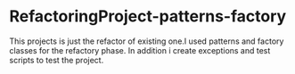 # RefactoringProject-patterns-factory
This projects is just the refactor of  existing one.I used patterns and factory classes for the refactory  phase.
In addition i create exceptions and test scripts to test the project.
